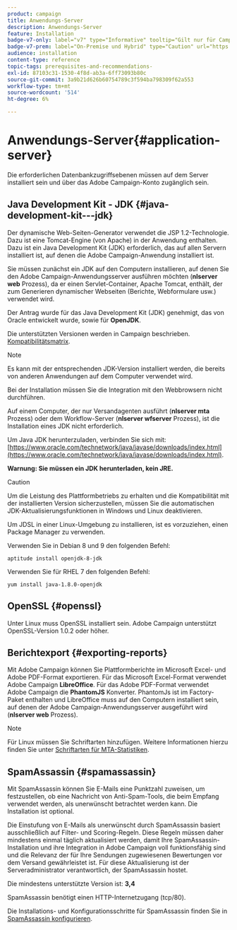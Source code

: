 ```yaml
---
product: campaign
title: Anwendungs-Server
description: Anwendungs-Server
feature: Installation
badge-v7-only: label="v7" type="Informative" tooltip="Gilt nur für Campaign Classic v7"
badge-v7-prem: label="On-Premise und Hybrid" type="Caution" url="https://experienceleague.adobe.com/docs/campaign-classic/using/installing-campaign-classic/architecture-and-hosting-models/hosting-models-lp/hosting-models.html?lang=de" tooltip="Gilt nur für Hybrid- und On-Premise-Bereitstellungen"
audience: installation
content-type: reference
topic-tags: prerequisites-and-recommendations-
exl-id: 87103c31-1530-4f8d-ab3a-6ff73093b80c
source-git-commit: 3a9b21d626b60754789c3f594ba798309f62a553
workflow-type: tm+mt
source-wordcount: '514'
ht-degree: 6%

---
```


# Anwendungs-Server{#application-server}



Die erforderlichen Datenbankzugriffsebenen müssen auf dem Server installiert sein und über das Adobe Campaign-Konto zugänglich sein.

## Java Development Kit - JDK {#java-development-kit---jdk}

Der dynamische Web-Seiten-Generator verwendet die JSP 1.2-Technologie. Dazu ist eine Tomcat-Engine (von Apache) in der Anwendung enthalten. Dazu ist ein Java Development Kit (JDK) erforderlich, das auf allen Servern installiert ist, auf denen die Adobe Campaign-Anwendung installiert ist.

Sie müssen zunächst ein JDK auf den Computern installieren, auf denen Sie den Adobe Campaign-Anwendungsserver ausführen möchten (**nlserver web** Prozess), da er einen Servlet-Container, Apache Tomcat, enthält, der zum Generieren dynamischer Webseiten (Berichte, Webformulare usw.) verwendet wird.

Der Antrag wurde für das Java Development Kit (JDK) genehmigt, das von Oracle entwickelt wurde, sowie für **OpenJDK**.

Die unterstützten Versionen werden in Campaign beschrieben. [Kompatibilitätsmatrix](../../rn/using/compatibility-matrix.md).

>[!NOTE]
>
>Es kann mit der entsprechenden JDK-Version installiert werden, die bereits von anderen Anwendungen auf dem Computer verwendet wird.
>  
>Bei der Installation müssen Sie die Integration mit den Webbrowsern nicht durchführen.
>
>Auf einem Computer, der nur Versandagenten ausführt (**nlserver mta** Prozess) oder dem Workflow-Server (**nlserver wfserver** Prozess), ist die Installation eines JDK nicht erforderlich.

Um Java JDK herunterzuladen, verbinden Sie sich mit: [https://www.oracle.com/technetwork/java/javase/downloads/index.html](https://www.oracle.com/technetwork/java/javase/downloads/index.html).

**Warnung: Sie müssen ein JDK herunterladen, kein JRE.**

>[!CAUTION]
>
>Um die Leistung des Plattformbetriebs zu erhalten und die Kompatibilität mit der installierten Version sicherzustellen, müssen Sie die automatischen JDK-Aktualisierungsfunktionen in Windows und Linux deaktivieren.

Um JDSL in einer Linux-Umgebung zu installieren, ist es vorzuziehen, einen Package Manager zu verwenden.

Verwenden Sie in Debian 8 und 9 den folgenden Befehl:

```
aptitude install openjdk-8-jdk
```

Verwenden Sie für RHEL 7 den folgenden Befehl:

```
yum install java-1.8.0-openjdk
```

## OpenSSL {#openssl}

Unter Linux muss OpenSSL installiert sein. Adobe Campaign unterstützt OpenSSL-Version 1.0.2 oder höher.

## Berichtexport {#exporting-reports}

Mit Adobe Campaign können Sie Plattformberichte im Microsoft Excel- und Adobe PDF-Format exportieren. Für das Microsoft Excel-Format verwendet Adobe Campaign **LibreOffice**. Für das Adobe PDF-Format verwendet Adobe Campaign die **PhantomJS** Konverter. PhantomJs ist im Factory-Paket enthalten und LibreOffice muss auf den Computern installiert sein, auf denen der Adobe Campaign-Anwendungsserver ausgeführt wird (**nlserver web** Prozess).

>[!NOTE]
>
>Für Linux müssen Sie Schriftarten hinzufügen. Weitere Informationen hierzu finden Sie unter [Schriftarten für MTA-Statistiken](../../installation/using/prerequisites-of-campaign-installation-in-linux.md#fonts-for-mta-statistics).

## SpamAssassin {#spamassassin}

Mit SpamAssassin können Sie E-Mails eine Punktzahl zuweisen, um festzustellen, ob eine Nachricht von Anti-Spam-Tools, die beim Empfang verwendet werden, als unerwünscht betrachtet werden kann. Die Installation ist optional.

Die Einstufung von E-Mails als unerwünscht durch SpamAssassin basiert ausschließlich auf Filter- und Scoring-Regeln. Diese Regeln müssen daher mindestens einmal täglich aktualisiert werden, damit Ihre SpamAssassin-Installation und ihre Integration in Adobe Campaign voll funktionsfähig sind und die Relevanz der für Ihre Sendungen zugewiesenen Bewertungen vor dem Versand gewährleistet ist. Für diese Aktualisierung ist der Serveradministrator verantwortlich, der SpamAssassin hostet.

Die mindestens unterstützte Version ist: **3,4**

SpamAssassin benötigt einen HTTP-Internetzugang (tcp/80).

Die Installations- und Konfigurationsschritte für SpamAssassin finden Sie in [SpamAssassin konfigurieren](../../installation/using/configuring-spamassassin.md).

